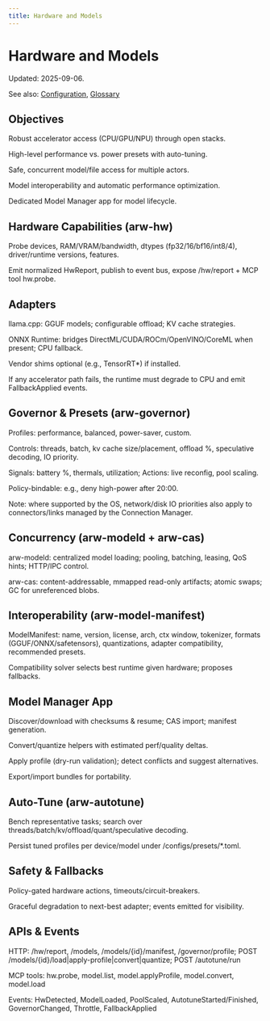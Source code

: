 ```yaml
---
title: Hardware and Models
---
```


# Hardware and Models

Updated: 2025-09-06.

See also: [Configuration](CONFIGURATION.md), [Glossary](GLOSSARY.md)

## Objectives

Robust accelerator access (CPU/GPU/NPU) through open stacks.

High-level performance vs. power presets with auto-tuning.

Safe, concurrent model/file access for multiple actors.

Model interoperability and automatic performance optimization.

Dedicated Model Manager app for model lifecycle.

## Hardware Capabilities (arw-hw)

Probe devices, RAM/VRAM/bandwidth, dtypes (fp32/16/bf16/int8/4), driver/runtime versions, features.

Emit normalized HwReport, publish to event bus, expose /hw/report + MCP tool hw.probe.

## Adapters

llama.cpp: GGUF models; configurable offload; KV cache strategies.

ONNX Runtime: bridges DirectML/CUDA/ROCm/OpenVINO/CoreML when present; CPU fallback.

Vendor shims optional (e.g., TensorRT*) if installed.

If any accelerator path fails, the runtime must degrade to CPU and emit FallbackApplied events.

## Governor & Presets (arw-governor)

Profiles: performance, balanced, power-saver, custom.

Controls: threads, batch, kv cache size/placement, offload %, speculative decoding, IO priority.

Signals: battery %, thermals, utilization; Actions: live reconfig, pool scaling.

Policy-bindable: e.g., deny high-power after 20:00.

Note: where supported by the OS, network/disk IO priorities also apply to connectors/links managed by the Connection Manager.

## Concurrency (arw-modeld + arw-cas)

arw-modeld: centralized model loading; pooling, batching, leasing, QoS hints; HTTP/IPC control.

arw-cas: content-addressable, mmapped read-only artifacts; atomic swaps; GC for unreferenced blobs.

## Interoperability (arw-model-manifest)

ModelManifest: name, version, license, arch, ctx window, tokenizer, formats (GGUF/ONNX/safetensors), quantizations, adapter compatibility, recommended presets.

Compatibility solver selects best runtime given hardware; proposes fallbacks.

## Model Manager App

Discover/download with checksums & resume; CAS import; manifest generation.

Convert/quantize helpers with estimated perf/quality deltas.

Apply profile (dry-run validation); detect conflicts and suggest alternatives.

Export/import bundles for portability.

## Auto-Tune (arw-autotune)

Bench representative tasks; search over threads/batch/kv/offload/quant/speculative decoding.

Persist tuned profiles per device/model under /configs/presets/*.toml.

## Safety & Fallbacks

Policy-gated hardware actions, timeouts/circuit-breakers.

Graceful degradation to next-best adapter; events emitted for visibility.

## APIs & Events

HTTP: /hw/report, /models, /models/{id}/manifest, /governor/profile; POST /models/{id}/load|apply-profile|convert|quantize; POST /autotune/run

MCP tools: hw.probe, model.list, model.applyProfile, model.convert, model.load

Events: HwDetected, ModelLoaded, PoolScaled, AutotuneStarted/Finished, GovernorChanged, Throttle, FallbackApplied

